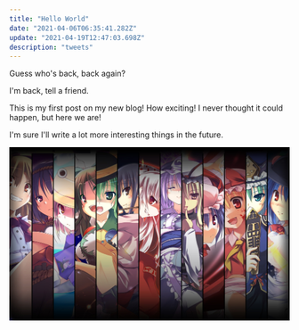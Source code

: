 ```yaml
---
title: "Hello World"
date: "2021-04-06T06:35:41.282Z"
update: "2021-04-19T12:47:03.698Z"
description: "tweets"
---
```


Guess who's back, back again?

I'm back, tell a friend.

This is my first post on my new blog! How exciting! I never thought it could happen, but here we are!

I'm sure I'll write a lot more interesting things in the future.

![touhou](./touhou.png)
